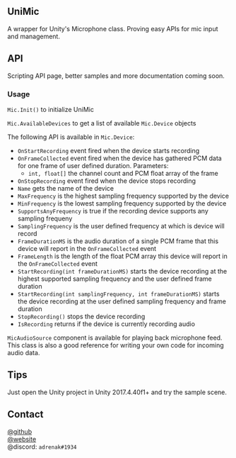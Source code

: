 ## UniMic
A wrapper for Unity's Microphone class. Proving easy APIs for mic input and management.

## API
Scripting API page, better samples and more documentation coming soon.

### Usage
`Mic.Init()` to initialize UniMic

`Mic.AvailableDevices` to get a list of available `Mic.Device` objects

The following API is available in `Mic.Device`:
* `OnStartRecording` event fired when the device starts recording
* `OnFrameCollected` event fired when the device has gathered PCM data for one frame of user defined duration. Parameters:
    - `int, float[]` the channel count and PCM float array of the frame
* `OnStopRecording` event fired when the device stops recording
* `Name` gets the name of the device
* `MaxFrequency` is the highest sampling frequency supported by the device
* `MinFrequency` is the lowest sampling frequency supported by the device
* `SupportsAnyFrequency` is true if the recording device supports any sampling frequeny
* `SamplingFrequency` is the user defined frequency at which is device will record
* `FrameDurationMS` is the audio duration of a single PCM frame that this device will report in the `OnFrameCollected` event
* `FrameLength` is the length of the float PCM array this device will report in the `OnFrameCollected` event
* `StartRecording(int frameDurationMS)` starts the device recording at the highest supported sampling frequency and the user defined frame duration
* `StartRecording(int samplingFrequency, int frameDurationMS)` starts the device recording at the user defined sampling frequency and frame duration
* `StopRecording()` stops the device recording
* `IsRecording` returns if the device is currently recording audio

`MicAudioSource` component is available for playing back microphone feed. This class is also a good reference for writing your own code for incoming audio data.

## Tips
Just open the Unity project in Unity 2017.4.40f1+ and try the sample scene.  

## Contact
[@github](https://www.github.com/adrenak)  
[@website](http://www.vatsalambastha.com)  
@discord: `adrenak#1934`